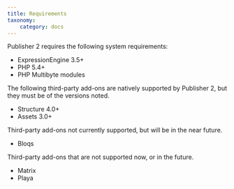 ```yaml
---
title: Requirements
taxonomy:
    category: docs
---
```


Publisher 2 requires the following system requirements:

- ExpressionEngine 3.5+
- PHP 5.4+
- PHP Multibyte modules

The following third-party add-ons are natively supported by Publisher 2, but they must be of the versions noted.

- Structure 4.0+
- Assets 3.0+

Third-party add-ons not currently supported, but will be in the near future.

- Bloqs

Third-party add-ons that are not supported now, or in the future.

- Matrix
- Playa